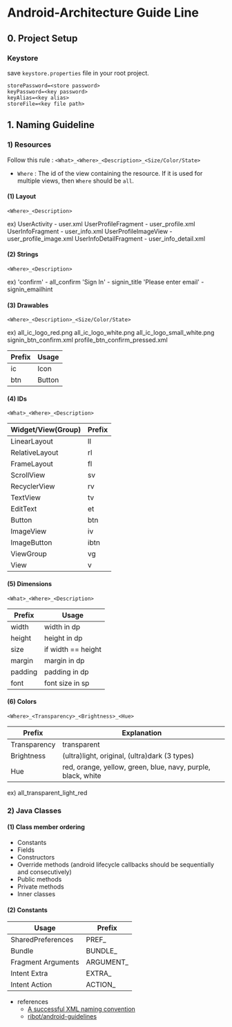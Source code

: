 Android-Architecture Guide Line
=========================
## 0. Project Setup



### Keystore

save `keystore.properties` file in your root project.
```
storePassword=<store password>
keyPassword=<key password>
keyAlias=<key alias>
storeFile=<key file path>
```


## 1. Naming Guideline

### 1) Resources
Follow this rule : `<What>_<Where>_<Description>_<Size/Color/State>`

- `Where` : The id of the view containing the resource. If it is used for multiple views, then `Where` should be `all`.

#### (1) Layout
`<Where>_<Description>`

ex) UserActivity - user.xml
    UserProfileFragment - user_profile.xml
    UserInfoFragment - user_info.xml
    UserProfileImageView - user_profile_image.xml
    UserInfoDetailFragment - user_info_detail.xml
    
#### (2) Strings
`<Where>_<Description>`

ex) 'confirm' - all_confirm
    'Sign In' - signin_title
    'Please enter email' - signin_emailhint

#### (3) Drawables
`<Where>_<Description>_<Size/Color/State>`

ex) all_ic_logo_red.png
    all_ic_logo_white.png
    all_ic_logo_small_white.png
    signin_btn_confirm.xml
    profile_btn_confirm_pressed.xml

Prefix | Usage | 
---|---|
ic | Icon |
btn | Button |

#### (4) IDs
`<What>_<Where>_<Description>`

Widget/View(Group) | Prefix | 
---|---|
LinearLayout | ll |
RelativeLayout | rl |
FrameLayout | fl |
ScrollView | sv |
RecyclerView | rv |
TextView | tv |
EditText | et |
Button | btn |
ImageView | iv |
ImageButton | ibtn |
ViewGroup | vg |
View | v |

#### (5) Dimensions
`<What>_<Where>_<Description>`

Prefix | Usage | 
---|---|
width	| width in dp
height	| height in dp
size	| if width == height
margin	| margin in dp
padding	| padding in dp
font    | font size in sp

#### (6) Colors
`<Where>_<Transparency>_<Brightness>_<Hue>`

Prefix | Explanation | 
---|---|
Transparency	| transparent
Brightness	    | (ultra)light, original, (ultra)dark (3 types)
Hue	            | red, orange, yellow, green, blue, navy, purple, black, white

ex) all_transparent_light_red

### 2) Java Classes

#### (1) Class member ordering
- Constants
- Fields
- Constructors
- Override methods (android lifecycle callbacks should be sequentially and consecutively)
- Public methods
- Private methods
- Inner classes

#### (2) Constants

Usage | Prefix
---|---|
SharedPreferences	| PREF_
Bundle	            | BUNDLE_
Fragment Arguments	| ARGUMENT_
Intent Extra	    | EXTRA_
Intent Action	    | ACTION_

- references
    - [A successful XML naming convention](https://jeroenmols.com/blog/2016/03/07/resourcenaming/)
    - [ribot/android-guidelines](https://github.com/ribot/android-guidelines/blob/master/project_and_code_guidelines.md)
    
    
    